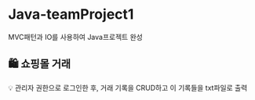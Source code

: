 # Java-teamProject1
MVC패턴과 IO를 사용하여 Java프로젝트 완성

## 🛍 쇼핑몰 거래
💡 관리자 권한으로 로그인한 후, 거래 기록을 CRUD하고 이 기록들을 txt파일로 출력
 
